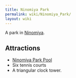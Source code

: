 ```yaml
---
title: Ninomiya Park
permalink: wiki/Ninomiya_Park/
layout: wiki
---
```


A park in [Ninomiya](/wiki/Ninomiya "wikilink").

Attractions
-----------

-   [Ninomiya Park Pool](/wiki/Ninomiya_Park_Pool "wikilink")
-   Six tennis courts
-   A triangular clock tower.

